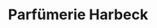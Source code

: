 ---
title: "Parfümerie Harbeck"
url: /berlin/parfuemerie-harbeck-fischerhuettenstrasse/
shop: Parfümerie
---